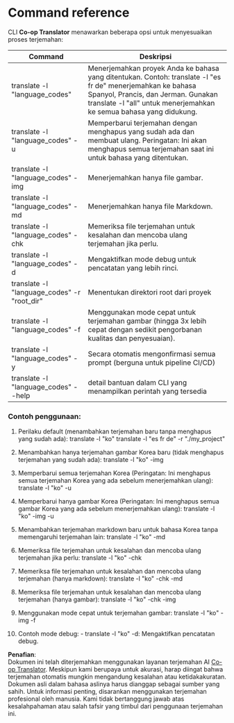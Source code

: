 <!--
CO_OP_TRANSLATOR_METADATA:
{
  "original_hash": "b38d8f042530a4bc872def7cb2c141cd",
  "translation_date": "2025-05-06T17:42:46+00:00",
  "source_file": "getting_started/command-reference.md",
  "language_code": "id"
}
-->
# Command reference
CLI **Co-op Translator** menawarkan beberapa opsi untuk menyesuaikan proses terjemahan:

Command                                       | Deskripsi
----------------------------------------------|-------------------------------------------------------------------------------------------------------------------------------------------------------------------------------------------------------
translate -l "language_codes"                 | Menerjemahkan proyek Anda ke bahasa yang ditentukan. Contoh: translate -l "es fr de" menerjemahkan ke bahasa Spanyol, Prancis, dan Jerman. Gunakan translate -l "all" untuk menerjemahkan ke semua bahasa yang didukung.
translate -l "language_codes" -u              | Memperbarui terjemahan dengan menghapus yang sudah ada dan membuat ulang. Peringatan: Ini akan menghapus semua terjemahan saat ini untuk bahasa yang ditentukan.
translate -l "language_codes" -img            | Menerjemahkan hanya file gambar.
translate -l "language_codes" -md             | Menerjemahkan hanya file Markdown.
translate -l "language_codes" -chk            | Memeriksa file terjemahan untuk kesalahan dan mencoba ulang terjemahan jika perlu.
translate -l "language_codes" -d              | Mengaktifkan mode debug untuk pencatatan yang lebih rinci.
translate -l "language_codes" -r "root_dir"   | Menentukan direktori root dari proyek
translate -l "language_codes" -f              | Menggunakan mode cepat untuk terjemahan gambar (hingga 3x lebih cepat dengan sedikit pengorbanan kualitas dan penyesuaian).
translate -l "language_codes" -y              | Secara otomatis mengonfirmasi semua prompt (berguna untuk pipeline CI/CD)
translate -l "language_codes" --help          | detail bantuan dalam CLI yang menampilkan perintah yang tersedia

### Contoh penggunaan:

  1. Perilaku default (menambahkan terjemahan baru tanpa menghapus yang sudah ada):   translate -l "ko"    translate -l "es fr de" -r "./my_project"

  2. Menambahkan hanya terjemahan gambar Korea baru (tidak menghapus terjemahan yang sudah ada):    translate -l "ko" -img

  3. Memperbarui semua terjemahan Korea (Peringatan: Ini menghapus semua terjemahan Korea yang ada sebelum menerjemahkan ulang):    translate -l "ko" -u

  4. Memperbarui hanya gambar Korea (Peringatan: Ini menghapus semua gambar Korea yang ada sebelum menerjemahkan ulang):    translate -l "ko" -img -u

  5. Menambahkan terjemahan markdown baru untuk bahasa Korea tanpa memengaruhi terjemahan lain:    translate -l "ko" -md

  6. Memeriksa file terjemahan untuk kesalahan dan mencoba ulang terjemahan jika perlu: translate -l "ko" -chk

  7. Memeriksa file terjemahan untuk kesalahan dan mencoba ulang terjemahan (hanya markdown): translate -l "ko" -chk -md

  8. Memeriksa file terjemahan untuk kesalahan dan mencoba ulang terjemahan (hanya gambar): translate -l "ko" -chk -img

  9. Menggunakan mode cepat untuk terjemahan gambar:    translate -l "ko" -img -f

  10. Contoh mode debug: - translate -l "ko" -d: Mengaktifkan pencatatan debug.

**Penafian**:  
Dokumen ini telah diterjemahkan menggunakan layanan terjemahan AI [Co-op Translator](https://github.com/Azure/co-op-translator). Meskipun kami berupaya untuk akurasi, harap diingat bahwa terjemahan otomatis mungkin mengandung kesalahan atau ketidakakuratan. Dokumen asli dalam bahasa aslinya harus dianggap sebagai sumber yang sahih. Untuk informasi penting, disarankan menggunakan terjemahan profesional oleh manusia. Kami tidak bertanggung jawab atas kesalahpahaman atau salah tafsir yang timbul dari penggunaan terjemahan ini.